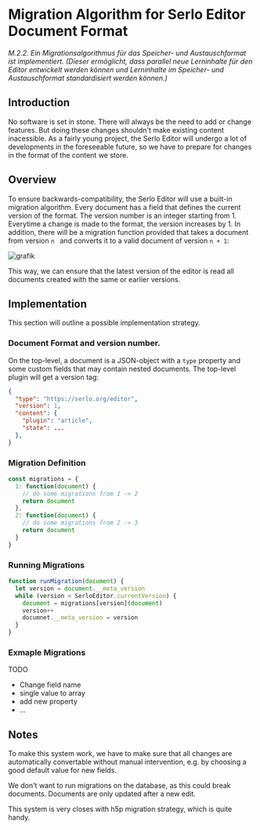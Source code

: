 # Migration Algorithm for Serlo Editor Document Format

*M.2.2. Ein Migrationsalgorithmus für das Speicher- und Austauschformat ist implementiert. (Dieser ermöglicht, dass parallel neue Lerninhalte für den Editor entwickelt werden können und Lerninhalte im Speicher- und Austauschformat standardisiert werden können.)*

## Introduction

No software is set in stone. There will always be the need to add or change features. But doing these changes shouldn't make existing content inacessible. As a fairly young project, the Serlo Editor will undergo a lot of developments in the foreseeable future, so we have to prepare for changes in the format of the content we store.

## Overview

To ensure backwards-compatibility, the Serlo Editor will use a built-in migration algorithm. Every document has a field that defines the current version of the format. The version number is an integer starting from 1. Everytime a change is made to the format, the version increases by 1. In addition, there will be a migration function provided that takes a document from version `n ` and converts it to a valid document of version `n + 1`:

![grafik](https://user-images.githubusercontent.com/13507950/217207637-208e27cf-e7c5-4ee9-ac12-dc7055ce9743.png)

This way, we can ensure that the latest version of the editor is read all documents created with the same or earlier versions.

## Implementation

This section will outline a possible implementation strategy.

### Document Format and version number.

On the top-level, a document is a JSON-object with a `type` property and some custom fields that may contain nested documents. The top-level plugin will get a version tag:

```json
{
  "type": "https://serlo.org/editor",
  "version": 1,
  "content": {
    "plugin": "article",
    "state": ...
  },
}
```

### Migration Definition

```js
const migrations = {
  1: function(document) {
    // do some migrations from 1 -> 2
    return document
  },
  2: function(document) {
    // do some migrations from 2 -> 3
    return document
  }
}
```

### Running Migrations

```js
function runMigration(document) {
  let version = document.__meta_version
  while (version < SerloEditor.currentVersion) {
    document = migrations[version](document)
    version++
    documnet.__meta_version = version
  }
}
```

### Exmaple Migrations

TODO

- Change field name
- single value to array
- add new property
- ...

## Notes

To make this system work, we have to make sure that all changes are automatically convertable without manual intervention, e.g. by choosing a good default value for new fields.

We don't want to run migrations on the database, as this could break documents. Documents are only updated after a new edit.

This system is very closes with h5p migration strategy, which is quite handy.
